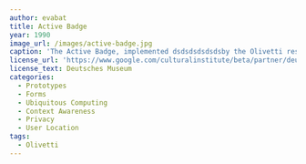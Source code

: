 ```yaml
---
author: evabat
title: Active Badge
year: 1990
image_url: /images/active-badge.jpg
caption: 'The Active Badge, implemented dsdsdsdsdsdsby the Olivetti research laboratory, is one of the first indoor positioning systems. It emits infrared signals that allow receivers in local infrastructures to locate the user within the building.'
license_url: 'https://www.google.com/culturalinstitute/beta/partner/deutsches-museum'
license_text: Deutsches Museum
categories:
  - Prototypes
  - Forms
  - Ubiquitous Computing
  - Context Awareness
  - Privacy
  - User Location
tags:
  - Olivetti
---
```


